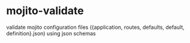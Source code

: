 mojito-validate
===============

validate mojito configuration files ({application, routes, defaults, default, definition}.json) using json schemas